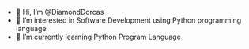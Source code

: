 - 👋 Hi, I’m @DiamondDorcas
- 👀 I’m interested in Software Development using Python programming language 
- 🌱 I’m currently learning Python Program Language 

<!---
DiamondDorcas/DiamondDorcas is a ✨ special ✨ repository because its `README.md` (this file) appears on your GitHub profile.
You can click the Preview link to take a look at your changes.
--->

